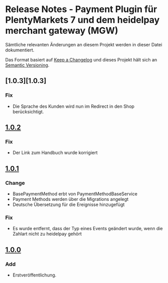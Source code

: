 # Release Notes - Payment Plugin für PlentyMarkets 7 und dem heidelpay merchant gateway (MGW)
Sämtliche relevanten Änderungen an diesem Projekt werden in dieser Datei dokumentiert.

Das Format basiert auf [Keep a Changelog](http://keepachangelog.com/en/1.0.0/) und dieses Projekt hält sich an [Semantic Versioning](http://semver.org/spec/v2.0.0.html).

## [1.0.3][1.0.3]
### Fix
- Die Sprache des Kunden wird nun im Redirect in den Shop berücksichtigt.

## [1.0.2][1.0.2]
### Fix
- Der Link zum Handbuch wurde korrigiert 

## [1.0.1][1.0.1]
### Change
- BasePaymentMethod erbt von PaymentMethodBaseService
- Payment Methods werden über die Migrations angelegt
- Deutsche Übersetzung für die Ereignisse hinzugefügt

### Fix
- Es wurde entfernt, dass der Typ eines Events geändert wurde, wenn die Zahlart nicht zu heidelpay gehört

## [1.0.0][1.0.0]
### Add
*   Erstveröffentlichung.

[1.0.0]: https://github.com/heidelpay/plentymarkets-merchant-gateway/tree/1.0.0
[1.0.1]: https://github.com/heidelpay/plentymarkets-merchant-gateway/compare/1.0.0..1.0.1
[1.0.2]: https://github.com/heidelpay/plentymarkets-merchant-gateway/compare/1.0.1..1.0.2